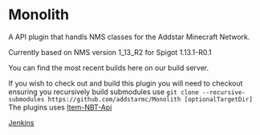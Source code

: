 Monolith
=======

A API plugin that handls NMS classes for the Addstar Minecraft Network.  

Currently based on NMS version 1_13_R2 for Spigot 1.13.1-R0.1

You can find the most recent builds here on our build server.

If you wish to check out and build this plugin you will need to checkout ensuring you recursively build submodules
use `git clone --recursive-submodules https://github.com/addstarmc/Monolith [optionalTargetDir]`
The plugins uses [Item-NBT-Api](https://github.com/AddstarMC/Item-NBT-API.git)

[Jenkins](http://jenkins.addstar.com.au/job/Monolith/)




